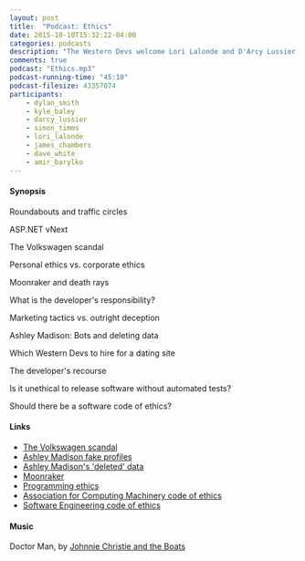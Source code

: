 ```yaml
---
layout: post
title:  "Podcast: Ethics"
date: 2015-10-10T15:32:22-04:00
categories: podcasts
description: "The Western Devs welcome Lori Lalonde and D'Arcy Lussier to the podcast and discuss ethics in software"
comments: true
podcast: "Ethics.mp3"
podcast-running-time: "45:10"
podcast-filesize: 43357074
participants: 
    - dylan_smith
    - kyle_baley
    - darcy_lussier
    - simon_timms
    - lori_lalonde
    - james_chambers
    - dave_white
    - amir_barylko
---
```


#### Synopsis

Roundabouts and traffic circles

ASP.NET vNext

The Volkswagen scandal

Personal ethics vs. corporate ethics

Moonraker and death rays

What is the developer's responsibility?

Marketing tactics vs. outright deception

Ashley Madison: Bots and deleting data

Which Western Devs to hire for a dating site

The developer's recourse

Is it unethical to release software without automated tests?

Should there be a software code of ethics?

#### Links

* [The Volkswagen scandal](http://www.vox.com/2015/9/21/9365667/volkswagen-clean-diesel-recall-passenger-cars)
* [Ashley Madison fake profiles](http://gizmodo.com/almost-none-of-the-women-in-the-ashley-madison-database-1725558944)
* [Ashley Madison's 'deleted' data](http://www.zdnet.com/article/ashley-madison-hack-how-much-user-data-did-paid-delete-function-obliterate/)
* [Moonraker](http://www.imdb.com/title/tt0079574/)
* [Programming ethics](https://en.wikipedia.org/wiki/Programming_ethics)
* [Association for Computing Machinery code of ethics](http://www.acm.org/about/code-of-ethics)
* [Software Engineering code of ethics](http://www.acm.org/about/se-code)

#### Music

Doctor Man, by [Johnnie Christie and the Boats](https://www.youtube.com/user/jwcchristie)

